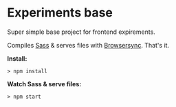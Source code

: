 # Experiments base

Super simple base project for frontend expirements.

Compiles [Sass](https://www.npmjs.com/package/sass) & serves files with [Browsersync](https://browsersync.io/). That's it.

**Install:**

```> npm install```

**Watch Sass & serve files:**

```> npm start```
